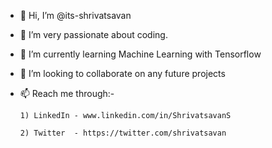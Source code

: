 - 👋 Hi, I’m @its-shrivatsavan
- 👀 I’m very passionate about coding.
- 🌱 I’m currently learning Machine Learning with Tensorflow
- 💞️ I’m looking to collaborate on any future projects
- 📫 Reach me through:-
      
      1) LinkedIn - www.linkedin.com/in/ShrivatsavanS
     
      2) Twitter  - https://twitter.com/shrivatsavan
        

<!---
its-shrivatsavan/its-shrivatsavan is a ✨ special ✨ repository because its `README.md` (this file) appears on your GitHub profile.
You can click the Preview link to take a look at your changes.
--->
